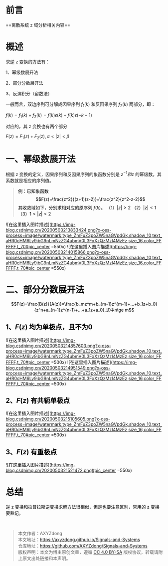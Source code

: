 # 前言
==离散系统 z 域分析相关内容==

# 概述
求逆 z 变换的方法有：

1、幂级数展开法

2、部分分数展开法

3、反演积分（留数法）

一般而言，双边序列可分解成因果序列 $f_1(k)$ 和反因果序列 $f_2(k)$ 两部分，即：

$f(k)=f_1(k)+f_2(k)=f(k)\epsilon(k)+f(k)\epsilon(-k-1)$

对应的，其 z 变换也有两个部分

$F(z)=F_1(z)+F_2(z),\alpha <|z|<\beta$

# 一、幂级数展开法
根据 z 变换的定义，因果序列和反因果序列的象函数分别是 $z ^{-1}和 z$ 的幂级数。其系数就是相应的序列值。

><font color=black>例：已知象函数
$$F(z)=\frac{z^2}{(z+1)(z-2)}=\frac{z^2}{z^2-z-2}$$
其收敛域如下，分别求相对应的原序列 $f(k)$。
（1）$|z|>2$ 
（2）$|z|<1$ 
（3）$1<|z|<2$

![在这里插入图片描述](https://img-blog.csdnimg.cn/20200503213833424.png?x-oss-process=image/watermark,type_ZmFuZ3poZW5naGVpdGk,shadow_10,text_aHR0cHM6Ly9ibG9nLmNzZG4ubmV0L3FxXzQzMzI4MzEz,size_16,color_FFFFFF,t_70#pic_center =550x)
![在这里插入图片描述](https://img-blog.csdnimg.cn/20200503214015866.png?x-oss-process=image/watermark,type_ZmFuZ3poZW5naGVpdGk,shadow_10,text_aHR0cHM6Ly9ibG9nLmNzZG4ubmV0L3FxXzQzMzI4MzEz,size_16,color_FFFFFF,t_70#pic_center =550x)

# 二、部分分数展开法
$$F(z)=\frac{B(z)}{A(z)}=\frac{b_mz^m+b_{m-1}z^{m-1}+...+b_1z+b_0}{z^n+a_{n-1}z^{n-1}+...+a_1z+a_0},式中n\ge m$$

## 1、$F(z)$ 均为单极点，且不为0
![在这里插入图片描述](https://img-blog.csdnimg.cn/20200503214857603.png?x-oss-process=image/watermark,type_ZmFuZ3poZW5naGVpdGk,shadow_10,text_aHR0cHM6Ly9ibG9nLmNzZG4ubmV0L3FxXzQzMzI4MzEz,size_16,color_FFFFFF,t_70#pic_center =500x)
![在这里插入图片描述](https://img-blog.csdnimg.cn/20200503214951549.png?x-oss-process=image/watermark,type_ZmFuZ3poZW5naGVpdGk,shadow_10,text_aHR0cHM6Ly9ibG9nLmNzZG4ubmV0L3FxXzQzMzI4MzEz,size_16,color_FFFFFF,t_70#pic_center =500x)
## 2、$F(z)$ 有共轭单极点

![在这里插入图片描述](https://img-blog.csdnimg.cn/20200503215105605.png?x-oss-process=image/watermark,type_ZmFuZ3poZW5naGVpdGk,shadow_10,text_aHR0cHM6Ly9ibG9nLmNzZG4ubmV0L3FxXzQzMzI4MzEz,size_16,color_FFFFFF,t_70#pic_center =500x)

## 3、$F(z)$ 有重极点
![在这里插入图片描述](https://img-blog.csdnimg.cn/2020050321521472.png#pic_center =550x)
# 总结
逆 z 变换和拉普拉斯逆变换求解方法很相似，但是也要注意区别，常用的 z 变换要熟记。

<br>

>本文作者：AXYZdong <br>
>本文地址：https://axyzdong.github.io/Signals-and-Systems<br>
>仓库地址：https://github.com/AXYZdong/Signals-and-Systems<br>
>版权声明：本文为博主原创文章，遵循 [CC 4.0 BY-SA](http://creativecommons.org/licenses/by-sa/4.0/) 版权协议，转载请附上原文出处链接和本声明。